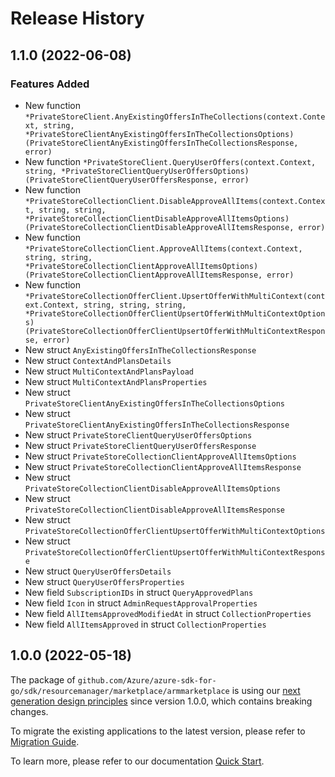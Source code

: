 # Release History

## 1.1.0 (2022-06-08)
### Features Added

- New function `*PrivateStoreClient.AnyExistingOffersInTheCollections(context.Context, string, *PrivateStoreClientAnyExistingOffersInTheCollectionsOptions) (PrivateStoreClientAnyExistingOffersInTheCollectionsResponse, error)`
- New function `*PrivateStoreClient.QueryUserOffers(context.Context, string, *PrivateStoreClientQueryUserOffersOptions) (PrivateStoreClientQueryUserOffersResponse, error)`
- New function `*PrivateStoreCollectionClient.DisableApproveAllItems(context.Context, string, string, *PrivateStoreCollectionClientDisableApproveAllItemsOptions) (PrivateStoreCollectionClientDisableApproveAllItemsResponse, error)`
- New function `*PrivateStoreCollectionClient.ApproveAllItems(context.Context, string, string, *PrivateStoreCollectionClientApproveAllItemsOptions) (PrivateStoreCollectionClientApproveAllItemsResponse, error)`
- New function `*PrivateStoreCollectionOfferClient.UpsertOfferWithMultiContext(context.Context, string, string, string, *PrivateStoreCollectionOfferClientUpsertOfferWithMultiContextOptions) (PrivateStoreCollectionOfferClientUpsertOfferWithMultiContextResponse, error)`
- New struct `AnyExistingOffersInTheCollectionsResponse`
- New struct `ContextAndPlansDetails`
- New struct `MultiContextAndPlansPayload`
- New struct `MultiContextAndPlansProperties`
- New struct `PrivateStoreClientAnyExistingOffersInTheCollectionsOptions`
- New struct `PrivateStoreClientAnyExistingOffersInTheCollectionsResponse`
- New struct `PrivateStoreClientQueryUserOffersOptions`
- New struct `PrivateStoreClientQueryUserOffersResponse`
- New struct `PrivateStoreCollectionClientApproveAllItemsOptions`
- New struct `PrivateStoreCollectionClientApproveAllItemsResponse`
- New struct `PrivateStoreCollectionClientDisableApproveAllItemsOptions`
- New struct `PrivateStoreCollectionClientDisableApproveAllItemsResponse`
- New struct `PrivateStoreCollectionOfferClientUpsertOfferWithMultiContextOptions`
- New struct `PrivateStoreCollectionOfferClientUpsertOfferWithMultiContextResponse`
- New struct `QueryUserOffersDetails`
- New struct `QueryUserOffersProperties`
- New field `SubscriptionIDs` in struct `QueryApprovedPlans`
- New field `Icon` in struct `AdminRequestApprovalProperties`
- New field `AllItemsApprovedModifiedAt` in struct `CollectionProperties`
- New field `AllItemsApproved` in struct `CollectionProperties`


## 1.0.0 (2022-05-18)

The package of `github.com/Azure/azure-sdk-for-go/sdk/resourcemanager/marketplace/armmarketplace` is using our [next generation design principles](https://azure.github.io/azure-sdk/general_introduction.html) since version 1.0.0, which contains breaking changes.

To migrate the existing applications to the latest version, please refer to [Migration Guide](https://aka.ms/azsdk/go/mgmt/migration).

To learn more, please refer to our documentation [Quick Start](https://aka.ms/azsdk/go/mgmt).